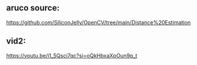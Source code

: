 ## aruco source:
https://github.com/SiliconJelly/OpenCV/tree/main/Distance%20Estimation
## vid2:
https://youtu.be/i1_5Qscj7qc?si=oQkHbxaXpOun9q_t
